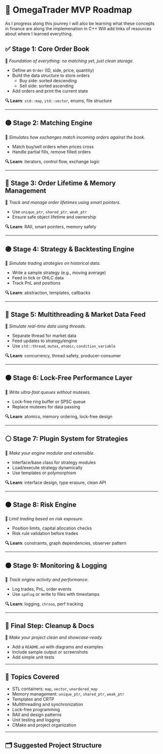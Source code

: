 # 🧭 OmegaTrader MVP Roadmap

As I progress along this jounrey I will also be learning what these concepts in finance are along the implemenation in C++
Will add links of resources about where I learned everything.

## ✅ Stage 1: Core Order Book
📌 *Foundation of everything: no matching yet, just clean storage.*

- Define an `Order` (ID, side, price, quantity)
- Build the data structure to store orders
  - Buy side: sorted descending
  - Sell side: sorted ascending
- Add orders and print the current state

**🔍 Learn**: `std::map`, `std::vector`, enums, file structure

---

## 🟡 Stage 2: Matching Engine
📌 *Simulates how exchanges match incoming orders against the book.*

- Match buy/sell orders when prices cross
- Handle partial fills, remove filled orders

**🔍 Learn**: iterators, control flow, exchange logic

---

## 🔵 Stage 3: Order Lifetime & Memory Management
📌 *Track and manage order lifetimes using smart pointers.*

- Use `unique_ptr`, `shared_ptr`, `weak_ptr`
- Ensure safe object lifetime and ownership

**🔍 Learn**: RAII, smart pointers, memory safety

---

## 🟣 Stage 4: Strategy & Backtesting Engine
📌 *Simulate trading strategies on historical data.*

- Write a sample strategy (e.g., moving average)
- Feed in tick or OHLC data
- Track PnL and positions

**🔍 Learn**: abstraction, templates, callbacks

---

## 🔴 Stage 5: Multithreading & Market Data Feed
📌 *Simulate real-time data using threads.*

- Separate thread for market data
- Feed updates to strategy/engine
- Use `std::thread`, `mutex`, `atomic`, `condition_variable`

**🔍 Learn**: concurrency, thread safety, producer-consumer

---

## ⚫ Stage 6: Lock-Free Performance Layer
📌 *Write ultra-fast queues without mutexes.*

- Lock-free ring buffer or SPSC queue
- Replace mutexes for data passing

**🔍 Learn**: atomics, memory ordering, lock-free design

---

## ⚪ Stage 7: Plugin System for Strategies
📌 *Make your engine modular and extensible.*

- Interface/base class for strategy modules
- Load/execute strategy dynamically
- Use templates or polymorphism

**🔍 Learn**: interface design, type erasure, clean API

---

## 🟤 Stage 8: Risk Engine
📌 *Limit trading based on risk exposure.*

- Position limits, capital allocation checks
- Risk rule validation before trades

**🔍 Learn**: constraints, graph dependencies, observer pattern

---

## 🟠 Stage 9: Monitoring & Logging
📌 *Track engine activity and performance.*

- Log trades, PnL, order events
- Use `spdlog` or write to files with timestamps

**🔍 Learn**: logging, `chrono`, perf tracking

---

## 🧪 Final Step: Cleanup & Docs
📌 *Make your project clean and showcase-ready.*

- Add a `README.md` with diagrams and examples
- Include sample output or screenshots
- Add simple unit tests

---

## 🧠 Topics Covered

- STL containers: `map`, `vector`, `unordered_map`
- Memory management: `unique_ptr`, `shared_ptr`, `weak_ptr`
- Templates and CRTP
- Multithreading and synchronization
- Lock-free programming
- RAII and design patterns
- Unit testing and logging
- CMake and project organization

---

## 🗂 Suggested Project Structure

